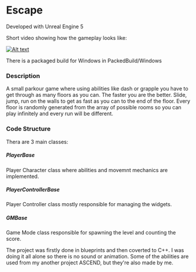 # Escape

Developed with Unreal Engine 5

Short video showing how the gameplay looks like:

[![Alt text](https://img.youtube.com/vi/v8iWWGkLW_0/0.jpg)](https://youtu.be/v8iWWGkLW_0)


There is a packaged build for Windows in PackedBuild/Windows

### Description

A small parkour game where using abilities like dash or grapple you have to get through as many floors as you can. The faster you are the better. Slide, jump, run on the walls to get as fast as you can to the end of the floor. Every floor is randomly generated from the array of possible rooms so you can play infinitely and every run will be different.


### Code Structure
Thera are 3 main classes:

<h5>PlayerBase</h5>
Player Character class where abilities and movemnt mechanics are implemented.

<h5>PlayerControllerBase</h5>
Player Controller class mostly responsible for managing the widgets.

<h5>GMBase</h5> 

Game Mode class responsible for spawning the level and counting the score.


The project was firstly done in blueprints and then coverted to C++. I was doing it all alone so there is no sound or animation. Some of the abilities are used from my another project ASCEND, but they're also made by me.
